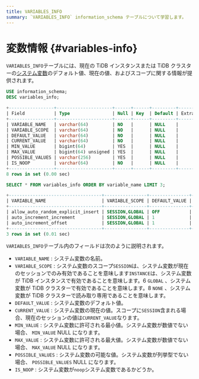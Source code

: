 ```yaml
---
title: VARIABLES_INFO
summary: `VARIABLES_INFO` information_schema テーブルについて学習します。
---
```


# 変数情報 {#variables-info}

`VARIABLES_INFO`テーブルには、現在の TiDB インスタンスまたは TiDB クラスターの[システム変数](/system-variables.md)のデフォルト値、現在の値、およびスコープに関する情報が提供されます。

```sql
USE information_schema;
DESC variables_info;
```

```sql
+-----------------+---------------------+------+------+---------+-------+
| Field           | Type                | Null | Key  | Default | Extra |
+-----------------+---------------------+------+------+---------+-------+
| VARIABLE_NAME   | varchar(64)         | NO   |      | NULL    |       |
| VARIABLE_SCOPE  | varchar(64)         | NO   |      | NULL    |       |
| DEFAULT_VALUE   | varchar(64)         | NO   |      | NULL    |       |
| CURRENT_VALUE   | varchar(64)         | NO   |      | NULL    |       |
| MIN_VALUE       | bigint(64)          | YES  |      | NULL    |       |
| MAX_VALUE       | bigint(64) unsigned | YES  |      | NULL    |       |
| POSSIBLE_VALUES | varchar(256)        | YES  |      | NULL    |       |
| IS_NOOP         | varchar(64)         | NO   |      | NULL    |       |
+-----------------+---------------------+------+------+---------+-------+
8 rows in set (0.00 sec)
```

```sql
SELECT * FROM variables_info ORDER BY variable_name LIMIT 3;
```

```sql
+-----------------------------------+----------------+---------------+---------------+-----------+-----------+-----------------+---------+
| VARIABLE_NAME                     | VARIABLE_SCOPE | DEFAULT_VALUE | CURRENT_VALUE | MIN_VALUE | MAX_VALUE | POSSIBLE_VALUES | IS_NOOP |
+-----------------------------------+----------------+---------------+---------------+-----------+-----------+-----------------+---------+
| allow_auto_random_explicit_insert | SESSION,GLOBAL | OFF           | OFF           |      NULL |      NULL | NULL            | NO      |
| auto_increment_increment          | SESSION,GLOBAL | 1             | 1             |         1 |     65535 | NULL            | NO      |
| auto_increment_offset             | SESSION,GLOBAL | 1             | 1             |         1 |     65535 | NULL            | NO      |
+-----------------------------------+----------------+---------------+---------------+-----------+-----------+-----------------+---------+
3 rows in set (0.01 sec)
```

`VARIABLES_INFO`テーブル内のフィールドは次のように説明されます。

-   `VARIABLE_NAME` : システム変数の名前。
-   `VARIABLE_SCOPE` : システム変数のスコープ`SESSION`は、システム変数が現在のセッションでのみ有効であることを意味します`INSTANCE`は、システム変数が TiDB インスタンスで有効であることを意味します。6 `GLOBAL` 、システム変数が TiDB クラスターで有効であることを意味します。8 `NONE` 、システム変数が TiDB クラスターで読み取り専用であることを意味します。
-   `DEFAULT_VALUE` : システム変数のデフォルト値。
-   `CURRENT_VALUE` : システム変数の現在の値。スコープに`SESSION`含まれる場合、現在のセッションの値は`CURRENT_VALUE`なります。
-   `MIN_VALUE` : システム変数に許可される最小値。システム変数が数値でない場合、 `MIN_VALUE` NULL になります。
-   `MAX_VALUE` : システム変数に許可される最大値。システム変数が数値でない場合、 `MAX_VALUE` NULL になります。
-   `POSSIBLE_VALUES` : システム変数の可能な値。システム変数が列挙型でない場合、 `POSSIBLE_VALUES` NULL になります。
-   `IS_NOOP` : システム変数が`noop`システム変数であるかどうか。
